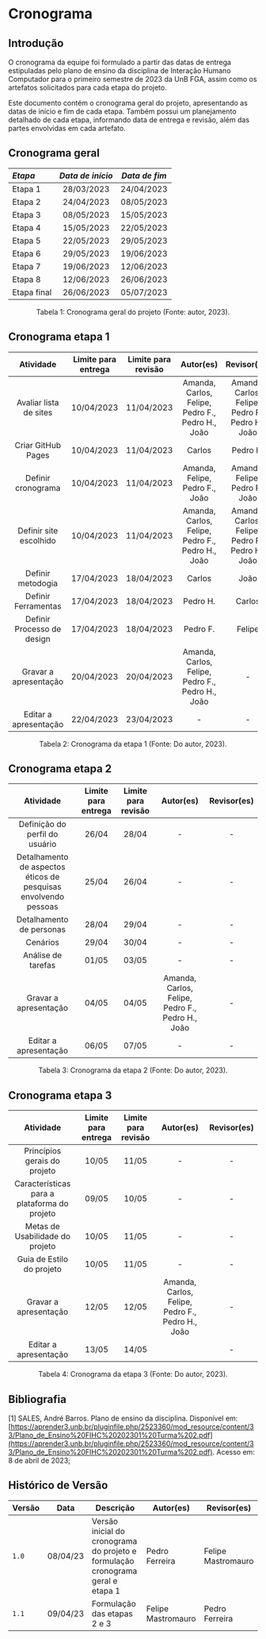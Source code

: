 # Cronograma

## Introdução

O cronograma da equipe foi formulado a partir das datas de entrega estipuladas pelo plano de ensino da disciplina de Interação Humano Computador para o primeiro semestre de 2023 da UnB FGA, assim como os artefatos solicitados para cada etapa do projeto.

Este documento contém o cronograma geral do projeto, apresentando as datas de início e fim de cada etapa. Também possui um planejamento detalhado de cada etapa, informando data de entrega e revisão, além das partes envolvidas em cada artefato.

## Cronograma geral

<center>

*Etapa*     | *Data de início* | *Data de fim*
:--------- | :--------------: | :-----------:
Etapa 1     | 28/03/2023       | 24/04/2023
Etapa 2     | 24/04/2023       | 08/05/2023
Etapa 3     | 08/05/2023       | 15/05/2023
Etapa 4     | 15/05/2023       | 22/05/2023
Etapa 5     | 22/05/2023       | 29/05/2023
Etapa 6     | 29/05/2023       | 19/06/2023
Etapa 7     | 19/06/2023       | 12/06/2023
Etapa 8     | 12/06/2023       | 26/06/2023
Etapa final | 26/06/2023       | 05/07/2023

Tabela 1: Cronograma geral do projeto (Fonte: autor, 2023).

</center>

## Cronograma etapa 1

<center>

**Atividade** | **Limite para entrega** | **Limite para revisão** | **Autor(es)** | **Revisor(es)**
:---------: | :-------------------: | :-------------------: | :---------: | :-----:
Avaliar lista de sites | 10/04/2023 | 11/04/2023 | Amanda, Carlos, Felipe, Pedro F., Pedro H., João | Amanda, Carlos, Felipe, Pedro F., Pedro H., João 
Criar GitHub Pages | 10/04/2023 | 11/04/2023 | Carlos | Pedro H.
Definir cronograma | 10/04/2023 | 11/04/2023 | Amanda, Felipe, Pedro F., João | Amanda, Felipe, Pedro F., João
Definir site escolhido | 10/04/2023 | 11/04/2023 | Amanda, Carlos, Felipe, Pedro F., Pedro H., João | Amanda, Carlos, Felipe, Pedro F., Pedro H., João 
Definir metodogia | 17/04/2023 | 18/04/2023 | Carlos | João
Definir Ferramentas | 17/04/2023 | 18/04/2023 | Pedro H. | Carlos
Definir Processo de design | 17/04/2023 | 18/04/2023 | Pedro F. | Felipe
Gravar a apresentação | 20/04/2023 | 20/04/2023 | Amanda, Carlos, Felipe, Pedro F., Pedro H., João | -
Editar a apresentação | 22/04/2023 | 23/04/2023 | - | -

Tabela 2: Cronograma da etapa 1 (Fonte: Do autor, 2023).

</center>

## Cronograma etapa 2

<center>

|                           **Atividade**                           | **Limite para entrega** | **Limite para revisão** |                    **Autor(es)**                   | **Revisor(es)** |
|:---------------------------------------------------------------:|:---------------------:|:---------------------:|:------------------------------------------------:|:-------------:|
|                  Definição do perfil do usuário                 |         26/04         |         28/04         |                         -                        |       -       |
| Detalhamento de aspectos éticos de pesquisas envolvendo pessoas |         25/04         |         26/04         |                         -                        |       -       |
|                     Detalhamento de personas                    |         28/04         |         29/04         |                         -                        |       -       |
|                             Cenários                            |         29/04         |         30/04         |                         -                        |       -       |
|                        Análise de tarefas                       |         01/05         |         03/05         |                         -                        |       -       |
|                      Gravar a apresentação                      |         04/05         |         04/05         | Amanda, Carlos, Felipe, Pedro F., Pedro H., João |       -       |
|                      Editar a apresentação                      |         06/05         |         07/05         |                         -                        |       -       |


Tabela 3: Cronograma da etapa 2 (Fonte: Do autor, 2023).

</center>


## Cronograma etapa 3

<center>

|                 **Atividade**                | **Limite para entrega** | **Limite para revisão** |                   **Autor(es)**                  | **Revisor(es)** |
|:--------------------------------------------:|:-----------------------:|:-----------------------:|:------------------------------------------------:|:---------------:|
|         Princípios gerais do projeto         |          10/05          |          11/05          |                         -                        |        -        |
| Características para a plataforma do projeto |          09/05          |          10/05          |                         -                        |        -        |
|        Metas de Usabilidade do projeto       |          10/05          |          11/05          |                         -                        |        -        |
|           Guia de Estilo do projeto          |          10/05          |          11/05          |                         -                        |        -        |
|             Gravar a apresentação            |          12/05          |          12/05          | Amanda, Carlos, Felipe, Pedro F., Pedro H., João |        -        |
|             Editar a apresentação            |          13/05          |          14/05          |                                                  |        -        |

Tabela 4: Cronograma da etapa 3 (Fonte: Do autor, 2023).

</center>

## Bibliografia

[1] SALES, André Barros. Plano de ensino da disciplina. Disponível em: [https://aprender3.unb.br/pluginfile.php/2523360/mod_resource/content/33/Plano_de_Ensino%20FIHC%20202301%20Turma%202.pdf](https://aprender3.unb.br/pluginfile.php/2523360/mod_resource/content/33/Plano_de_Ensino%20FIHC%20202301%20Turma%202.pdf). Acesso em: 8 de abril de 2023;

## Histórico de Versão

|  Versão  |   Data   |                      Descrição          |    Autor(es)   |  Revisor(es)  |
| -------- | -------- | --------------------------------------- | -------------- | ------------- |
|  `1.0`   | 08/04/23 | Versão inicial do cronograma do projeto e formulação cronograma geral e etapa 1 |  Pedro Ferreira | Felipe Mastromauro
|  `1.1`   | 09/04/23 | Formulação das etapas 2 e 3             | Felipe Mastromauro | Pedro Ferreira
